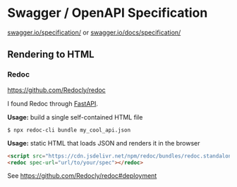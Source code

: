 Swagger / OpenAPI Specification
===============================

[swagger.io/specification/](https://swagger.io/specification/) or
[swagger.io/docs/specification/](https://swagger.io/docs/specification/)


Rendering to HTML
-----------------

### Redoc

https://github.com/Redocly/redoc

I found Redoc through [FastAPI](https://fastapi.tiangolo.com/).

**Usage:** build a single self-contained HTML file

```shell
$ npx redoc-cli bundle my_cool_api.json
```

**Usage:** static HTML that loads JSON and renders it in the browser

```html
<script src="https://cdn.jsdelivr.net/npm/redoc/bundles/redoc.standalone.js"> </script>
<redoc spec-url="url/to/your/spec"></redoc>
```

See https://github.com/Redocly/redoc#deployment


